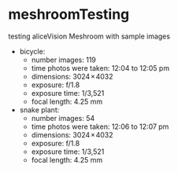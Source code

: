 # meshroomTesting

testing aliceVision Meshroom with sample images

- bicycle: 
  -  number images: 119
  -  time photos were taken: 12:04 to 12:05 pm
  -  dimensions: 3024 × 4032 
  -  exposure: f/1.8
  -  exposure time: 1/3,521
  -  focal length: 4.25 mm
- snake plant: 
  -  number images: 54
  -  time photos were taken: 12:06 to 12:07 pm
  -  dimensions: 3024 × 4032 
  -  exposure: f/1.8
  -  exposure time: 1/3,521
  -  focal length: 4.25 mm
